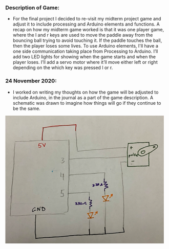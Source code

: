 ### Description of Game:

- For the final project I decided to re-visit my midterm project game and adjust it to include processing and Arduino elements and functions. A recap on how my midterm game worked is that it was one player game, where the l and r keys are used to move the paddle away from the bouncing ball trying to avoid touching it. If the paddle touches the ball, then the player loses some lives. To use Arduino elements, I'll have a one side communication taking place from Processing to Arduino. I’ll add two LED lights for showing when the game starts and when the player loses. I’ll add a servo motor where it’ll move either left or right depending on the which key was pressed l or r.

### 24 November 2020:

- I worked on writing my thoughts on how the game will be adjusted to include Arduino, in the journal as a part of the game description. A schematic was drawn to imagine how things will go if they continue to be the same.

![](sch1.png)
